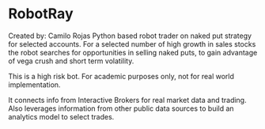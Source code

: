 # RobotRay

Created by: Camilo Rojas
Python based robot trader on naked put strategy for selected accounts.  For a selected number of high growth in sales stocks the robot searches for opportunities in selling naked puts, to gain advantage of vega crush and short term volatility.

This is a high risk bot.  For academic purposes only, not for real world implementation.

It connects info from Interactive Brokers for real market data and trading.  Also leverages information from other public data sources to build an analytics model to select trades.
